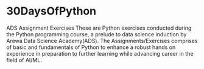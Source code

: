 # 30DaysOfPython
ADS Assignment Exercises
These are Python exercises conducted during the Python programming course, a prelude to data science induction by Arewa Data Science Academy(ADS).
The Assignments/Exercises comprises of basic and fundamentals of Python to enhance a robust hands on experience in preparation to further learning 
while advancing career in the field of AI/ML.
